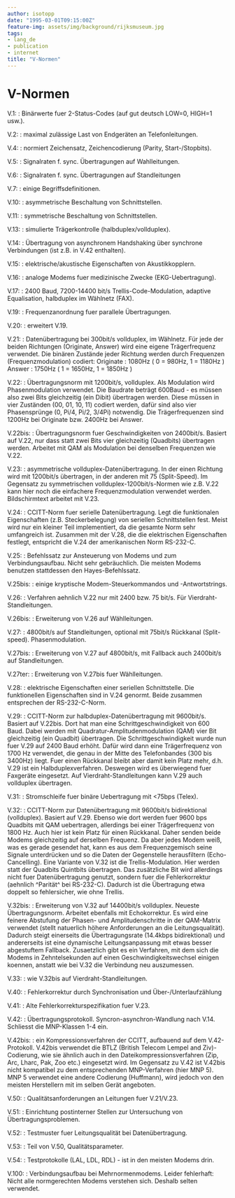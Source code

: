 ```yaml
---
author: isotopp
date: "1995-03-01T09:15:00Z"
feature-img: assets/img/background/rijksmuseum.jpg
tags:
- lang_de
- publication
- internet
title: "V-Normen"
---
```


# V-Normen

V.1:
: Binärwerte fuer 2-Status-Codes (auf gut deutsch LOW=0, HIGH=1 usw.). 

V.2:
: maximal zulässige Last von Endgeräten an Telefonleitungen. 

V.4:
: normiert Zeichensatz, Zeichencodierung (Parity, Start-/Stopbits). 

V.5:
: Signalraten f. sync. Übertragungen auf Wahlleitungen. 

V.6:
: Signalraten f. sync. Übertragungen auf Standleitungen 

V.7:
: einige Begriffsdefinitionen. 

V.10:
: asymmetrische Beschaltung von Schnittstellen. 

V.11:
: symmetrische Beschaltung von Schnittstellen. 

V.13:
: simulierte Trägerkontrolle (halbduplex/vollduplex). 

V.14:
: Übertragung von asynchronem Handshaking über synchrone 
    Verbindungen (ist z.B. in V.42 enthalten).

V.15:
: elektrische/akustische Eigenschaften von Akustikkopplern. 

V.16:
: analoge Modems fuer medizinische Zwecke (EKG-Uebertragung). 

V.17:
: 2400 Baud, 7200-14400 bit/s Trellis-Code-Modulation, adaptive 
    Equalisation, halbduplex im Wählnetz (FAX).

V.19:
: Frequenzanordnung fuer parallele Übertragungen. 

V.20:
: erweitert V.19. 

V.21:
: Datenübertragung bei 300bit/s vollduplex, im Wählnetz. Für jede 
    der beiden Richtungen (Originate, Answer) wird eine eigene
    Trägerfrequenz verwendet. Die binären Zustände jeder Richtung
    werden durch Frequenzen (Frequenzmodulation) codiert:
      Originate : 1080Hz (  0 =  980Hz, 1 = 1180Hz )
      Answer    : 1750Hz (  1 = 1650Hz, 1 = 1850Hz )

V.22:
: Übertragungsnorm mit 1200bit/s, vollduplex. Als Modulation wird 
    Phasenmodulation verwendet. Die Baudrate beträgt 600Baud - es
    müssen also zwei Bits gleichzeitig (ein Dibit) übertragen werden.
    Diese müssen in vier Zuständen (00, 01, 10, 11) codiert werden,
    dafür sind also vier Phasensprünge (0, Pi/4, Pi/2, 3/4Pi)
    notwendig. Die Trägerfrequenzen sind 1200Hz bei Originate bzw.
    2400Hz bei Answer.

V.22bis:
: Übertragungsnorm fuer Geschwindigkeiten von 2400bit/s. Basiert 
    auf V.22, nur dass statt zwei Bits vier gleichzeitig (Quadbits)
    übertragen werden. Arbeitet mit QAM als Modulation bei denselben
    Frequenzen wie V.22.

V.23:
: asymmetrische vollduplex-Datenübertragung. In der einen Richtung 
    wird mit 1200bit/s übertragen, in der anderen mit 75 (Split-Speed).
      Im Gegensatz zu symmetrischen vollduplex-1200bit/s-Normen wie z.B.
    V.22 kann hier noch die einfachere Frequenzmodulation verwendet
    werden. Bildschirmtext arbeitet mit V.23.

V.24:
: CCITT-Norm fuer serielle Datenübertragung. Legt die funktionalen 
    Eigenschaften (z.B. Steckerbelegung) von seriellen Schnittstellen
    fest. Meist wird nur ein kleiner Teil implementiert, da die gesamte
    Norm sehr umfangreich ist.
      Zusammen mit der V.28, die die elektrischen Eigenschaften festlegt,
    entspricht die V.24 der amerikanischen Norm RS-232-C.

V.25:
: Befehlssatz zur Ansteuerung von Modems und zum Verbindungsaufbau. 
    Nicht sehr gebräuchlich. Die meisten Modems benutzen stattdessen
    den Hayes-Befehlssatz.

V.25bis:
: einige kryptische Modem-Steuerkommandos und -Antwortstrings. 

V.26:
: Verfahren aehnlich V.22 nur mit 2400 bzw. 75 bit/s. Für Vierdraht- 
    Standleitungen.

V.26bis:
: Erweiterung von V.26 auf Wählleitungen. 

V.27:
: 4800bit/s auf Standleitungen, optional mit 75bit/s Rückkanal 
    (Split-speed). Phasenmodulation.

V.27bis:
: Erweiterung von V.27 auf 4800bit/s, mit Fallback auch 2400bit/s 
    auf Standleitungen.

V.27ter:
: Erweiterung von V.27bis fuer Wählleitungen. 

V.28:
: elektrische Eigenschaften einer seriellen Schnittstelle. Die 
    funktionellen Eigenschaften sind in V.24 genormt. Beide zusammen
    entsprechen der RS-232-C-Norm.

V.29:
: CCITT-Norm zur halbduplex-Datenübertragung mit 9600bit/s. Basiert 
    auf V.22bis. Dort hat man eine Schrittgeschwindigkeit von 600 Baud.
      Dabei werden mit Quadratur-Amplitudenmodulation (QAM) vier Bit
    gleichzeitig (ein Quadbit) übertragen. Die Schrittgeschwindigkeit
    wurde nun fuer V.29 auf 2400 Baud erhöht. Dafür wird dann eine
    Trägerfrequenz von 1700 Hz verwendet, die genau in der Mitte des
    Telefonbandes (300 bis 3400Hz) liegt. Fuer einen Rückkanal bleibt aber
    damit kein Platz mehr, d.h. V.29 ist ein Halbduplexverfahren.
      Deswegen wird es überwiegend fuer Faxgeräte eingesetzt. 
      Auf Vierdraht-Standleitungen kann V.29 auch vollduplex übertragen.

V.31:
: Stromschleife fuer binäre Uebertragung mit <75bps (Telex). 

V.32:
: CCITT-Norm zur Datenübertragung mit 9600bit/s bidirektional 
    (vollduplex). Basiert auf V.29. Ebenso wie dort werden fuer 9600 bps
    Quadbits mit QAM uebertragen, allerdings bei einer Trägerfrequenz
    von 1800 Hz. Auch hier ist kein Platz für einen Rückkanal. Daher
    senden beide Modems gleichzeitig auf derselben Frequenz. Da aber
    jedes Modem weiß, was es gerade gesendet hat, kann es aus dem
    Frequenzgemisch seine Signale unterdrücken und so die Daten der
    Gegenstelle herausfiltern (Echo-Cancelling).
      Eine Variante von V.32 ist die Trellis-Modulation. Hier werden
    statt der Quadbits Quintbits übertragen. Das zusätzliche Bit wird
    allerdings nicht fuer Datenübertragung genutzt, sondern fuer die
    Fehlerkorrektur (aehnlich ^Parität^ bei RS-232-C).  Dadurch ist die
    Übertragung etwa doppelt so fehlersicher, wie ohne Trellis.

V.32bis:
: Erweiterung von V.32 auf 14400bit/s vollduplex. Neueste 
    Übertragungsnorm. Arbeitet ebenfalls mit Echokorrektur. Es wird
    eine feinere Abstufung der Phasen- und Amplitudenschritte in der
    QAM-Matrix verwendet (stellt natuerlich höhere Anforderungen an die
    Leitungsqualität). Dadurch steigt einerseits die Übertragungsrate
    (14.4kbps bidirektional) und andererseits ist eine dynamische
    Leitungsanpassung mit etwas besser abgestuftem Fallback.
      Zusaetzlich gibt es ein Verfahren, mit dem sich die Modems in
    Zehntelsekunden auf einen Geschwindigkeitswechsel einigen koennen,
    anstatt wie bei V.32 die Verbindung neu auszumessen.

V.33:
: wie V.32bis auf Vierdraht-Standleitungen. 

V.40:
: Fehlerkorrektur durch Synchronisation und Über-/Unterlaufzählung 

V.41:
: Alte Fehlerkorrekturspezifikation fuer V.23. 


V.42:
: Übertragungsprotokoll. Syncron-asynchron-Wandlung nach V.14. 
    Schliesst die MNP-Klassen 1-4 ein.

V.42bis:
: ein Kompressionsverfahren der CCITT, aufbauend auf dem V.42- 
    Protokoll. V.42bis verwendet die BTLZ (British Telecom Lempel and
    Ziv)-Codierung, wie sie ähnlich auch in den Dateikompressionsverfahren
    (Zip, Arc, Lharc, Pak, Zoo etc.) eingesetzt wird. Im Gegensatz zu V.42
    ist V.42bis nicht kompatibel zu dem entsprechenden MNP-Verfahren (hier
    MNP 5). MNP 5 verwendet eine andere Codierung (Huffmann), wird jedoch von
    den meisten Herstellern mit im selben Gerät angeboten.

V.50:
: Qualitätsanforderungen an Leitungen fuer V.21/V.23. 

V.51:
: Einrichtung postinterner Stellen zur Untersuchung von 
    Übertragungsproblemen.

V.52:
: Testmuster fuer Leitungsqualität bei Datenübertragung. 

V.53:
: Teil von V.50, Qualitätsparameter. 

V.54:
: Testprotokolle (LAL, LDL, RDL) - ist in den meisten Modems drin. 

V.100:
: Verbindungsaufbau bei Mehrnormenmodems. Leider fehlerhaft: Nicht 
    alle normgerechten Modems verstehen sich. Deshalb selten verwendet.


<br>
